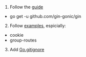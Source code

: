 1. Follow the [guide](https://gin-gonic.com/zh-tw/docs/quickstart/)
  - go get -u github.com/gin-gonic/gin
2. Follow [examples](https://github.com/gin-gonic/examples), espicially:
  - cookie
  - group-routes
3. Add [Go.gitignore](https://github.com/github/gitignore/blob/main/Go.gitignore)